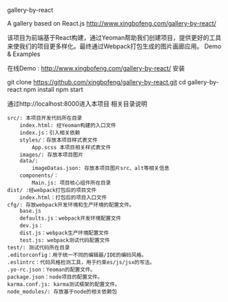 gallery-by-react

A gallery based on React.js http://www.xingbofeng.com/gallery-by-react/

该项目为前端基于React构建，通过Yeoman帮助我们创建项目，提供更好的工具来使我们的项目更多样化。最终通过Webpack打包生成的图片画廊应用。
Demo & Examples

在线Demo : http://www.xingbofeng.com/gallery-by-react/
安装

git clone https://github.com/xingbofeng/gallery-by-react.git
cd gallery-by-react
npm install
npm start

通过http://localhost:8000进入本项目
相关目录说明

    src/: 本项目开发代码所在目录
        index.html: 经Yeoman构建的入口文件
        index.js：引入相关依赖
        styles/：存放本项目样式表文件
            App.scss 本项目相关样式表文件
        images/: 存放本项目图片
        data/:
            imageDatas.json: 存放本项目图片src、alt等相关信息
        components/：
            Main.js: 项目核心组件所在目录
    dist/ :经webpack打包后的项目文件
        index.html：打包后的项目入口文件
    cfg/: 存放webpack开发环境和生产环境的配置文件。
        base.js
        defaults.js：webpack开发环境配置文件
        dev.js：
        dist.js：webpack生产环境配置文件
        test.js: webpack测试代码配置文件
    test/: 测试代码所在目录
    .editorconfig：用于统一不同的编辑器/IDE的编码风格。
    .eslintrc：代码风格检测工具，用于约束es/js/jsx的写法。
    .yo-rc.json：Yeoman的配置文件。
    package.json：node项目的配置文件。
    karma.conf.js: karma测试框架的配置文件。
    node_modules/: 存放基于node的相关依赖包
